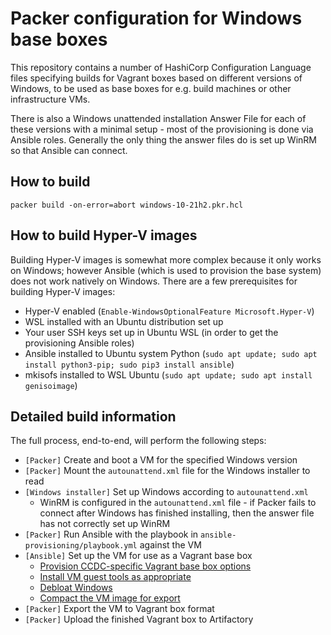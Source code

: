 # Packer configuration for Windows base boxes

This repository contains a number of HashiCorp Configuration Language files specifying builds
for Vagrant boxes based on different versions of Windows, to be used as base boxes for e.g.
build machines or other infrastructure VMs.

There is also a Windows unattended installation Answer File for each of these versions with a
minimal setup - most of the provisioning is done via Ansible roles. Generally the only thing
the answer files do is set up WinRM so that Ansible can connect.

## How to build

```
packer build -on-error=abort windows-10-21h2.pkr.hcl
```

## How to build Hyper-V images

Building Hyper-V images is somewhat more complex because it only works on Windows; however Ansible
(which is used to provision the base system) does not work natively on Windows. There are a few
prerequisites for building Hyper-V images:

* Hyper-V enabled (`Enable-WindowsOptionalFeature Microsoft.Hyper-V`)
* WSL installed with an Ubuntu distribution set up
* Your user SSH keys set up in Ubuntu WSL (in order to get the provisioning Ansible roles)
* Ansible installed to Ubuntu system Python (`sudo apt update; sudo apt install python3-pip; sudo pip3 install ansible`)
* mkisofs installed to WSL Ubuntu (`sudo apt update; sudo apt install genisoimage`)

## Detailed build information

The full process, end-to-end, will perform the following steps:

- `[Packer]` Create and boot a VM for the specified Windows version
- `[Packer]` Mount the `autounattend.xml` file for the Windows installer to read
- `[Windows installer]` Set up Windows according to `autounattend.xml`
  - WinRM is configured in the `autounattend.xml` file - if Packer fails to connect after Windows
    has finished installing, then the answer file has not correctly set up WinRM
- `[Packer]` Run Ansible with the playbook in `ansible-provisioning/playbook.yml` against the VM
- `[Ansible]` Set up the VM for use as a Vagrant base box
  - [Provision CCDC-specific Vagrant base box options](https://github.com/ccdc-confidential/ansible-role-vagrant-base-box)
  - [Install VM guest tools as appropriate](https://github.com/ccdc-confidential/ansible-role-vm-tools)
  - [Debloat Windows](https://github.com/ccdc-confidential/ansible-role-debloat-windows)
  - [Compact the VM image for export](https://github.com/ccdc-confidential/ansible-role-compact-vm-image)
- `[Packer]` Export the VM to Vagrant box format
- `[Packer]` Upload the finished Vagrant box to Artifactory
